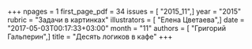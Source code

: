+++
npages = 1
first_page_pdf = 34
issues = [ "2015_11",]
year = "2015"
rubric = "Задачи в картинках"
illustrators = [ "Елена Цветаева",]
date = "2017-05-03T00:17:33+03:00"
month = "11"
authors = [ "Григорий Гальперин",]
title = "Десять логиков в кафе"
+++
